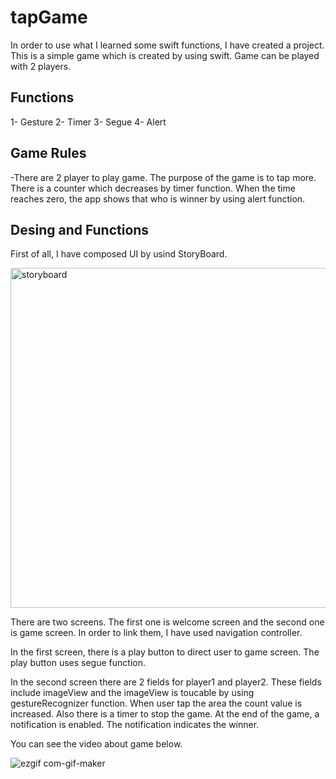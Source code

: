 # tapGame
In order to use what I learned some swift functions, I have created a project. This is a simple game which is created by using swift. Game can be played with 2 players. 

## Functions
1- Gesture
2- Timer
3- Segue
4- Alert

## Game Rules
-There are 2 player to play game. The purpose of the game is to tap more. There is a counter which decreases by timer function. When the time reaches zero, the app shows that who is winner by using alert function.

## Desing and Functions

First of all, I have composed UI by usind StoryBoard.

<img width="544" alt="storyboard" src="https://user-images.githubusercontent.com/49618009/119228996-6bfba900-bb1e-11eb-914e-6f5f84652e34.png">

There are two screens. The first one is welcome screen and the second one is game screen. In order to link them, I have used navigation controller.


In the first screen, there is a play button to direct user to game screen. The play button uses segue function.

In the second screen there are 2 fields for player1 and player2. These fields include imageView and the imageView is toucable by using gestureRecognizer function. When user tap the area the count value is increased. Also there is a timer to stop the game. At the end of the game, a notification is enabled. The notification indicates the winner.

You can see the video about game below.

![ezgif com-gif-maker](https://user-images.githubusercontent.com/49618009/119234475-be48c400-bb36-11eb-9910-c13f7345c604.gif)



